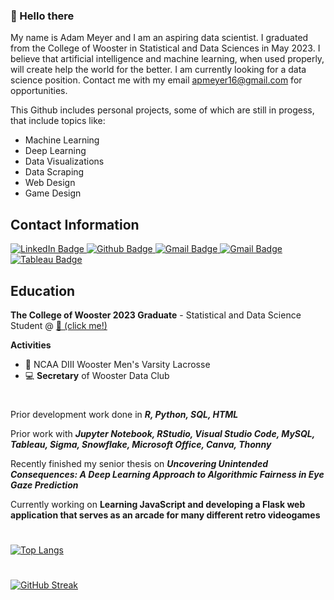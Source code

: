 ### 👋 Hello there
My name is Adam Meyer and I am an aspiring data scientist. I graduated from the College of Wooster in Statistical and Data Sciences in May 2023. I believe that artificial intelligence and machine learning, when used properly, will create help the world for the better. I am currently looking for a data science position. Contact me with my email apmeyer16@gmail.com for opportunities.

This Github includes personal projects, some of which are still in progess, that include topics like:
- Machine Learning
- Deep Learning
- Data Visualizations
- Data Scraping
- Web Design
- Game Design

## Contact Information
<div id="badges">
  <a href= https://www.linkedin.com/in/adampmeyer16>
    <img src="https://img.shields.io/badge/LinkedIn-blue?style=for-the-badge&logo=linkedin&logoColor=white" alt="LinkedIn Badge"/>
  </a>
  <a href= https://www.github.com/ameyer23-m>
    <img src="https://img.shields.io/badge/Github-orange?style=for-the-badge&logo=Github&logoColor=white" alt="Github Badge"/>
  </a>
  <a href=mailto:apmeyer16@gmail.com>
    <img src="https://img.shields.io/badge/Gmail-red?style=for-the-badge&logo=Gmail&logoColor=white" alt="Gmail Badge"/>
  </a>
  <a href=mailto:ameyer23@wooster.edu>
    <img src="https://img.shields.io/badge/Wooster%20Email-black?style=for-the-badge&logo=Gmail&logoColor=white" alt="Gmail Badge"/>
  </a>
  <a href= https://public.tableau.com/app/profile/adam.meyer8878>
    <img src="https://img.shields.io/badge/Tableau-green?style=for-the-badge&logo=Tableau&logoColor=white" alt="Tableau Badge"/>
  </a>
</div>

## Education

**The College of Wooster 2023 Graduate** - Statistical and Data Science Student @ [🐄 (click me!)](https://wooster.edu/) 

**Activities** 
 - 🥍 NCAA DIII Wooster Men's Varsity Lacrosse
 - 💻 **Secretary** of Wooster Data Club

#

Prior development work done in ***R, Python, SQL, HTML***

Prior work with ***Jupyter Notebook, RStudio, Visual Studio Code, MySQL, Tableau, Sigma, Snowflake, Microsoft Office, Canva, Thonny***

Recently finished my senior thesis on ***Uncovering Unintended Consequences: A Deep Learning Approach to Algorithmic Fairness in Eye Gaze Prediction***

Currently working on **Learning JavaScript and developing a Flask web application that serves as an arcade for many different retro videogames**
 
#
[![Top Langs](https://github-readme-stats.vercel.app/api/top-langs/?username=ameyer23-m&layout=compact&theme=transparent)](https://github.com/anuraghazra/github-readme-stats)
#
[![GitHub Streak](https://github-readme-streak-stats.herokuapp.com/?user=ameyer23-m&theme=transparent)](https://git.io/streak-stats)
